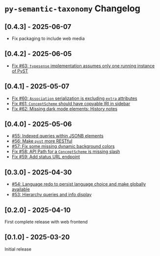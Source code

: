 # `py-semantic-taxonomy` Changelog

## [0.4.3] - 2025-06-07

* Fix packaging to include web media

## [0.4.2] - 2025-06-05

* [Fix #63: `typesense` implementation assumes only one running instance of PyST](https://github.com/cauldron/py-semantic-taxonomy/issues/63)

## [0.4.1] - 2025-05-07

* [Fix #60: `Association` serialization is excluding `extra` attributes](https://github.com/cauldron/py-semantic-taxonomy/issues/60)
* [Fix #61: `ConceptScheme` should have copyable IRI in sidebar](https://github.com/cauldron/py-semantic-taxonomy/issues/61)
* [Fix #62: Missing dark mode elements: History notes](https://github.com/cauldron/py-semantic-taxonomy/issues/62)

## [0.4.0] - 2025-05-06

* [#55: Indexed queries within JSONB elements](https://github.com/cauldron/py-semantic-taxonomy/pull/55)
* [#56: Make `pyst` more RESTful](https://github.com/cauldron/py-semantic-taxonomy/pull/56)
* [#57: Fix some missing dynamic background colors](https://github.com/cauldron/py-semantic-taxonomy/pull/57)
* [Fix #58: API Path for a `ConceptScheme` is missing slash](https://github.com/cauldron/py-semantic-taxonomy/issues/58)
* [Fix #59: Add status URL endpoint](https://github.com/cauldron/py-semantic-taxonomy/issues/59)

## [0.3.0] - 2025-04-30

* [#54: Language redo to persist language choice and make globally available](https://github.com/cauldron/py-semantic-taxonomy/pull/54)
* [#53: Hierarchy queries and info display](https://github.com/cauldron/py-semantic-taxonomy/pull/53)

## [0.2.0] - 2025-04-10

First complete release with web frontend

## [0.1.0] - 2025-03-20

Initial release
